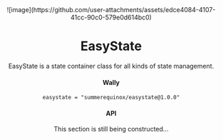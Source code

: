 <div align = center>
![image](https://github.com/user-attachments/assets/edce4084-4107-41cc-90c0-579e0d614bc0)

# EasyState
EasyState is a state container class for all kinds of state management.

#### Wally
`easystate = "summerequinox/easystate@1.0.0"`

#### API
This section is still being constructed...
